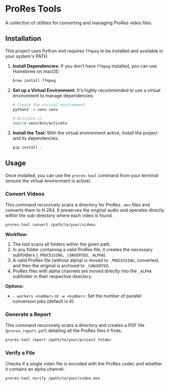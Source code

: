 # ProRes Tools

A collection of utilities for converting and managing ProRes video files.

## Installation

This project uses Python and requires `ffmpeg` to be installed and available in your system's PATH.

1.  **Install Dependencies:**
    If you don't have `ffmpeg` installed, you can use Homebrew on macOS:
    ```sh
    brew install ffmpeg
    ```

2.  **Set up a Virtual Environment:**
    It's highly recommended to use a virtual environment to manage dependencies.

    ```sh
    # Create the virtual environment
    python3 -m venv venv

    # Activate it
    source venv/bin/activate
    ```

3.  **Install the Tool:**
    With the virtual environment active, install the project and its dependencies:
    ```sh
    pip install .
    ```

## Usage

Once installed, you can use the `prores-tool` command from your terminal (ensure the virtual environment is active).

### Convert Videos

This command recursively scans a directory for ProRes `.mov` files and converts them to H.264. It preserves the original audio and operates directly within the sub-directory where each video is found.

```sh
prores-tool convert /path/to/your/videos
```

**Workflow:**
1.  The tool scans all folders within the given path.
2.  In any folder containing a valid ProRes file, it creates the necessary subfolders (`_PROCESSING`, `_CONVERTED`, `_ALPHA`).
3.  A valid ProRes file (without alpha) is moved to `_PROCESSING`, converted, and then the original is archived to `_CONVERTED`.
4.  ProRes files with alpha channels are moved directly into the `_ALPHA` subfolder in their respective directory.

**Options:**
*   `--workers <number>` or `-w <number>`: Set the number of parallel conversion jobs (default is 4).

### Generate a Report

This command recursively scans a directory and creates a PDF file (`prores_report.pdf`) detailing all the ProRes files it finds.

```sh
prores-tool report /path/to/your/project_folder
```

### Verify a File

Checks if a single video file is encoded with the ProRes codec and whether it contains an alpha channel.

```sh
prores-tool verify /path/to/your/video.mov
``` 